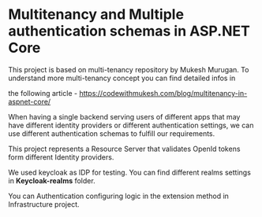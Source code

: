 # Multitenancy and Multiple authentication schemas in ASP.NET Core

This project is based on multi-tenancy repository by Mukesh Murugan. To understand more multi-tenancy concept you can find detailed infos in 

the following article - https://codewithmukesh.com/blog/multitenancy-in-aspnet-core/

When having a single backend serving users of different apps that may have different identity providers or different authentication settings, we can use
different authentication schemas to fulfill our requirements.

This project represents a Resource Server that validates OpenId tokens form different Identity providers.

We used keycloak as IDP for testing. You can find different realms settings in **Keycloak-realms** folder.

You can Authentication configuring logic in the extension method in Infrastructure project.